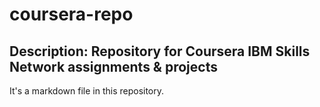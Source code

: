 # coursera-repo

## Description: Repository for Coursera IBM Skills Network assignments &amp; projects

It's a markdown file in this repository.
